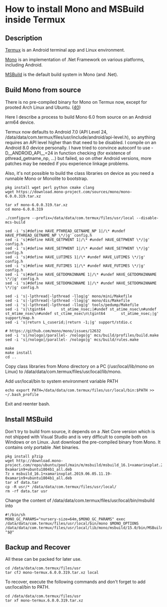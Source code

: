# How to install Mono and MSBuild inside Termux

## Description

[Termux](https://github.com/termux/termux-app) is an Android terminal app and Linux environment.

[Mono](https://www.mono-project.com) is an implementation of .Net Framework on various platforms, including Android.

[MSBuild](https://github.com/microsoft/msbuild) is the default build system in Mono (and .Net).

## Build Mono from source

There is no pre-compiled binary for Mono on Termux now, except for prooted Arch Linux and Ubuntu. ([40](https://github.com/termux/termux-packages/issues/40))

Here I describe a process to build Mono 6.0 from source on an Android arm64 device.

Termux now defaults to Android 7.0 (API Level 24, /data/data/com.termux/files/usr/include/android/api-level.h), so anything requires an API level higher than that need to be disabled. I compile on an Android 8.0 device personally. I have tried to convince autoconf to use -D__ANDROID_API__=24 in function checking (for existence of pthread_getname_np, ...) but failed, so on other Android versions, more patches may be needed if you experience linkage problems.

Also, it's not possible to build the class libraries on device as you need a runnable Mono or Monolite to bootstrap.

    pkg install wget perl python cmake clang
    wget https://download.mono-project.com/sources/mono/mono-6.0.0.319.tar.xz

    tar xf mono-6.0.0.319.tar.xz
    cd mono-6.0.0.319

    ./configure --prefix=/data/data/com.termux/files/usr/local --disable-mcs-build

    sed -i 's|#define HAVE_PTHREAD_GETNAME_NP 1|/\* #undef HAVE_PTHREAD_GETNAME_NP \*/|g' config.h
    sed -i 's|#define HAVE_GETPWENT 1|/\* #undef HAVE_GETPWENT \*/|g' config.h
    sed -i 's|#define HAVE_SETPWENT 1|/\* #undef HAVE_SETPWENT \*/|g' config.h
    sed -i 's|#define HAVE_LUTIMES 1|/\* #undef HAVE_LUTIMES \*/|g' config.h
    sed -i 's|#define HAVE_FUTIMES 1|/\* #undef HAVE_FUTIMES \*/|g' config.h
    sed -i 's|#define HAVE_GETDOMAINNAME 1|/\* #undef HAVE_GETDOMAINNAME \*/|g' config.h
    sed -i 's|#define HAVE_SETDOMAINNAME 1|/\* #undef HAVE_SETDOMAINNAME \*/|g' config.h

    sed -i 's|-lpthread|-lpthread -llog|g' mono/mini/Makefile
    sed -i 's|-lpthread|-lpthread -llog|g' mono/dis/Makefile
    sed -i 's|-lpthread|-lpthread -llog|g' tools/pedump/Makefile
    sed -i 's|\tgint64       st_atime_nsec;|#undef st_atime_nsec\n#undef st_mtime_nsec\n#undef st_ctime_nsec\n\tgint64       st_atime_nsec;|g' support/map.h
    sed -i 's|return L_cuserid;|return -1;|g' support/stdio.c

    # https://github.com/mono/mono/issues/12632
    sed -i 's|/nologo|/parallel- /nologo|g' mcs/build/profiles/build.make
    sed -i 's|/nologo|/parallel- /nologo|g' mcs/build/rules.make

    make
    make install
    cd ..

Copy class libraries from Mono directory on a PC (/usr/local/lib/mono on Linux) to /data/data/com.termux/files/usr/local/lib/mono.

Add usr/local/bin to system environment variable PATH

    echo export PATH=/data/data/com.termux/files/usr/local/bin:$PATH >> ~/.bash_profile

Exit and reenter bash.

## Install MSBuild

Don't try to build from source, it depends on a .Net Core version which is not shipped with Visual Studio and is very difficult to compile both on Windows or on Linux. Just download the pre-compiled binary from Mono. It contains only portable .Net binaries.

    pkg install p7zip
    wget http://download.mono-project.com/repo/ubuntu/pool/main/m/msbuild/msbuild_16.1+xamarinxplat.2019.06.05.11.19-0xamarin9+ubuntu1804b1_all.deb
    7z x msbuild_16.1+xamarinxplat.2019.06.05.11.19-0xamarin9+ubuntu1804b1_all.deb
    tar xf data.tar
    cp -R usr/* /data/data/com.termux/files/usr/local/
    rm -rf data.tar usr

Change the content of /data/data/com.termux/files/usr/local/bin/msbuild into

    #!/bin/sh
    MONO_GC_PARAMS="nursery-size=64m,$MONO_GC_PARAMS" exec /data/data/com.termux/files/usr/local/bin/mono $MONO_OPTIONS /data/data/com.termux/files/usr/local/lib/mono/msbuild/15.0/bin/MSBuild.dll "$@"

## Backup and Recover

All these can be packed for later use.

    cd /data/data/com.termux/files/usr
    tar cfJ mono-termux.6.0.0.319.tar.xz local

To recover, execute the following commands and don't forget to add usr/local/bin to PATH.

    cd /data/data/com.termux/files/usr
    tar xf mono-termux.6.0.0.319.tar.xz
